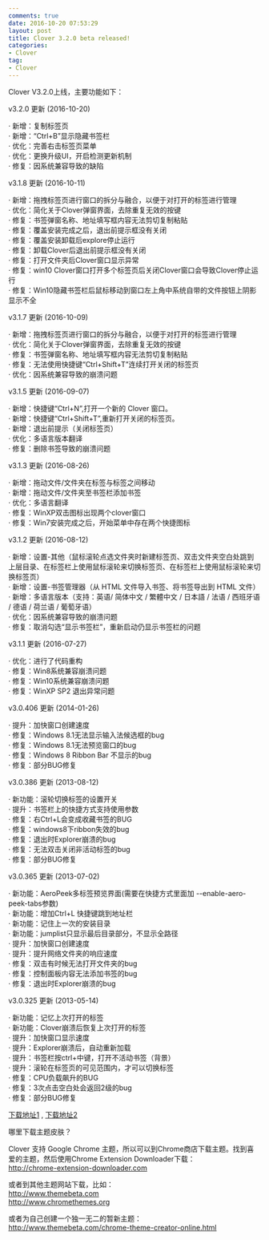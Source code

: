 ```yaml
---
comments: true
date: 2016-10-20 07:53:29
layout: post
title: Clover 3.2.0 beta released!
categories:
- Clover 
tag:
- Clover
---
```


Clover V3.2.0上线，主要功能如下：

v3.2.0 更新 (2016-10-20)

·   新增：复制标签页</br>
·   新增：“Ctrl+B”显示隐藏书签栏</br>
·   优化：完善右击标签页菜单</br>
·   优化：更换升级UI，开启检测更新机制</br>
·   修复：因系统兼容导致的缺陷</br>

v3.1.8 更新     (2016-10-11)

·   新增：拖拽标签页进行窗口的拆分与融合，以便于对打开的标签进行管理</br>
·   优化：简化关于Clover弹窗界面，去除重复无效的按键</br>
·   修复：书签弹窗名称、地址填写框内容无法剪切复制粘贴</br>
·   修复：覆盖安装完成之后，退出前提示框没有关闭</br>
·   修复：覆盖安装卸载后explore停止运行</br>
·   修复：卸载Clover后退出前提示框没有关闭</br>
·   修复：打开文件夹后Clover窗口显示异常</br>
·   修复：win10 Clover窗口打开多个标签页后关闭Clover窗口会导致Clover停止运行</br>
·   修复：Win10隐藏书签栏后鼠标移动到窗口左上角中系统自带的文件按钮上阴影显示不全</br>

v3.1.7 更新	(2016-10-09)

·   新增：拖拽标签页进行窗口的拆分与融合，以便于对打开的标签进行管理</br>
·   优化：简化关于Clover弹窗界面，去除重复无效的按键</br>
·   修复：书签弹窗名称、地址填写框内容无法剪切复制粘贴</br>
·   修复：无法使用快捷键“Ctrl+Shift+T”连续打开关闭的标签页</br>
·   优化：因系统兼容导致的崩溃问题</br>

v3.1.5 更新	(2016-09-07)

·   新增：快捷键“Ctrl+N”,打开一个新的 Clover 窗口。</br>
·   新增：快捷键“Ctrl+Shift+T”,重新打开关闭的标签页。</br>
·   新增：退出前提示（关闭标签页）</br>
·   优化：多语言版本翻译</br>
·   修复：删除书签导致的崩溃问题</br>

v3.1.3 更新     (2016-08-26)

·   新增：拖动文件/文件夹在标签与标签之间移动</br>
·   新增：拖动文件/文件夹至书签栏添加书签</br>
·   优化：多语言翻译</br>
·   修复：WinXP双击图标出现两个clover窗口</br>
·   修复：Win7安装完成之后，开始菜单中存在两个快捷图标</br>

v3.1.2 更新     (2016-08-12)

·   新增：设置-其他（鼠标滚轮点选文件夹时新建标签页、双击文件夹空白处跳到上层目录、在标签栏上使用鼠标滚轮来切换标签页、在标签栏上使用鼠标滚轮来切换标签页）</br>
·   新增：设置-书签管理器（从 HTML 文件导入书签、将书签导出到 HTML 文件）</br>
·   新增：多语言版本（支持：英语/ 简体中文 / 繁體中文 / 日本語 / 法语 / 西班牙语 / 德语 / 荷兰语 / 葡萄牙语）</br>
·   优化：因系统兼容导致的崩溃问题</br>
·   修复：取消勾选“显示书签栏”，重新启动仍显示书签栏的问题</br>

v3.1.1 更新	(2016-07-27)

·   优化：进行了代码重构</br>
·   修复：Win8系统兼容崩溃问题</br>
·   修复：Win10系统兼容崩溃问题</br>
·   修复：WinXP SP2 退出异常问题</br>

v3.0.406 更新 (2014-01-26)

·   提升：加快窗口创建速度</br>
·   修复：Windows 8.1无法显示输入法候选框的bug</br>
·   修复：Windows 8.1无法预览窗口的bug</br>
·   修复：Windows 8 Ribbon Bar 不显示的bug</br>
·   修复：部分BUG修复</br>

v3.0.386 更新 (2013-08-12)

·   新功能：滚轮切换标签的设置开关</br>
·   提升：书签栏上的快捷方式支持使用参数</br>
·   修复：右Ctrl+L会变成收藏书签的BUG</br>
·   修复：windows8下ribbon失效的bug</br>
·   修复：退出时Explorer崩溃的bug</br>
·   修复：无法双击关闭非活动标签的bug</br>
·   修复：部分BUG修复<br>

v3.0.365 更新 (2013-07-02)

·   新功能：AeroPeek多标签预览界面(需要在快捷方式里面加 --enable-aero-peek-tabs参数)<br>
·   新功能：增加Ctrl+L 快捷键跳到地址栏<br>
·   新功能：记住上一次的安装目录<br>
·   新功能：jumplist只显示最后目录部分，不显示全路径<br>
·   提升：加快窗口创建速度<br>
·   提升：提升网络文件夹的响应速度<br>
·   修复：双击有时候无法打开文件夹的bug<br>
·   修复：控制面板内容无法添加书签的bug<br>
·   修复：退出时Explorer崩溃的bug<br>

v3.0.325 更新 (2013-05-14)

·   新功能：记忆上次打开的标签<br>
·   新功能：Clover崩溃后恢复上次打开的标签<br>
·   提升：加快窗口显示速度<br>
·   提升：Explorer崩溃后，自动重新加载<br>
·   提升：书签栏按ctrl+中键，打开不活动书签（背景）<br>
·   提升：滚轮在标签页的可见范围内，才可以切换标签<br>
·   修复：CPU负载飙升的BUG<br>
·   修复：3次点击空白处会返回2级的bug<br>
·   修复：部分BUG修复<br>

<p><a href="http://ejie.me/download">下载地址1</a> ,  <a href="http://ejie.me/uploads/Clover_Setup_3.0.406.zip">下载地址2</a></p>

哪里下载主题皮肤？

Clover 支持 Google Chrome 主题，所以可以到Chrome商店下载主题。找到喜爱的主题，然后使用Chrome Extension Downloader下载：<br>
<a href="http://chrome-extension-downloader.com">http://chrome-extension-downloader.com</a>

或者到其他主题网站下载，比如：<br>
<a href="http://www.themebeta.com">http://www.themebeta.com</a><br>
<a href="http://www.chromethemes.org">http://www.chromethemes.org</a><br>

或者为自己创建一个独一无二的暂新主题：<br>
<a href="http://www.themebeta.com/chrome-theme-creator-online.html">http://www.themebeta.com/chrome-theme-creator-online.html</a><br>
